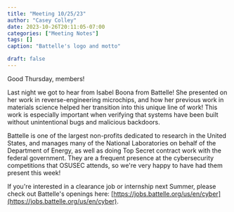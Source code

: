 ```yaml
---
title: "Meeting 10/25/23"
author: "Casey Colley"
date: 2023-10-26T20:11:05-07:00
categories: ["Meeting Notes"]
tags: []
caption: "Battelle's logo and motto"

draft: false
---
```


Good Thursday, members!

Last night we got to hear from Isabel Boona from Battelle! She presented on her work in reverse-engineering microchips, and how her previous work in materials science helped her transition into this unique line of work! This work is especially important when verifying that systems have been built without unintentional bugs and malicious backdoors.

Battelle is one of the largest non-profits dedicated to research in the United States, and manages many of the National Laboratories on behalf of the Department of Energy, as well as doing Top Secret contract work with the federal government. They are a frequent presence at the cybersecurity competitions that OSUSEC attends, so we're very happy to have had them present this week!

If you're interested in a clearance job or internship next Summer, please check out Battelle's openings here: [https://jobs.battelle.org/us/en/cyber](https://jobs.battelle.org/us/en/cyber).
